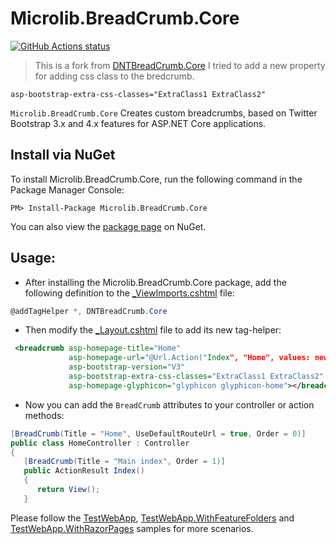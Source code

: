 Microlib.BreadCrumb.Core
=======

<p align="left">
  <a href="https://github.com/msavarian/DNTBreadCrumb.Core">
     <img alt="GitHub Actions status" src="https://github.com/msavarian/DNTBreadCrumb.Core/workflows/.NET%20Core%20Build/badge.svg">
  </a>
</p>


> This is a fork from [DNTBreadCrumb.Core](https://github.com/VahidN/DNTBreadCrumb.Core) 
> I tried to add a new property for adding css class to the bredcrumb.
```
asp-bootstrap-extra-css-classes="ExtraClass1 ExtraClass2"
```

`Microlib.BreadCrumb.Core` Creates custom breadcrumbs, based on Twitter Bootstrap 3.x and 4.x features for ASP.NET Core applications.



Install via NuGet
-----------------
To install Microlib.BreadCrumb.Core, run the following command in the Package Manager Console:

```
PM> Install-Package Microlib.BreadCrumb.Core
```

You can also view the [package page](http://www.nuget.org/packages/Microlib.BreadCrumb.Core/) on NuGet.



Usage:
-----------------
- After installing the Microlib.BreadCrumb.Core package, add the following definition to the [_ViewImports.cshtml](/src/DNTBreadCrumb.Core.TestWebApp/Views/_ViewImports.cshtml) file:
```csharp
@addTagHelper *, DNTBreadCrumb.Core
```

- Then modify the [_Layout.cshtml](/src/DNTBreadCrumb.Core.TestWebApp/Views/Shared/_Layout.cshtml) file to add its new tag-helper:
```xml
 <breadcrumb asp-homepage-title="Home"
             asp-homepage-url="@Url.Action("Index", "Home", values: new { area = "" })"
             asp-bootstrap-version="V3"
             asp-bootstrap-extra-css-classes="ExtraClass1 ExtraClass2"
             asp-homepage-glyphicon="glyphicon glyphicon-home"></breadcrumb>
```


- Now you can add the `BreadCrumb` attributes to your controller or action methods:
```csharp
[BreadCrumb(Title = "Home", UseDefaultRouteUrl = true, Order = 0)]
public class HomeController : Controller
{
   [BreadCrumb(Title = "Main index", Order = 1)]
   public ActionResult Index()
   {
      return View();
   }
```
Please follow the [TestWebApp](/src/DNTBreadCrumb.Core.TestWebApp), [TestWebApp.WithFeatureFolders](/src/DNTBreadCrumb.Core.TestWebApp.WithFeatureFolders) and [TestWebApp.WithRazorPages](/src/DNTBreadCrumb.Core.TestWebApp.WithRazorPages) samples for more scenarios.
